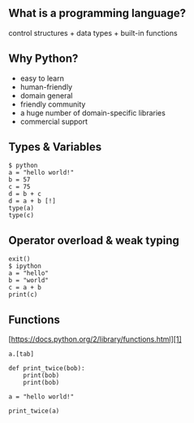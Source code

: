 ## What is a programming language?

control structures + data types + built-in functions

## Why Python?

- easy to learn
- human-friendly
- domain general
- friendly community
- a huge number of domain-specific libraries
- commercial support


## Types & Variables

```
$ python
a = "hello world!"
b = 57
c = 75
d = b + c
d = a + b [!]
type(a)
type(c)
```

## Operator overload & weak typing

```
exit()
$ ipython
a = "hello"
b = "world"
c = a + b
print(c)
```

## Functions

[https://docs.python.org/2/library/functions.html][1]

[1]: https://docs.python.org/2/library/functions.html 

```
a.[tab]

def print_twice(bob):
    print(bob)
    print(bob)

a = "hello world!"

print_twice(a)

```


